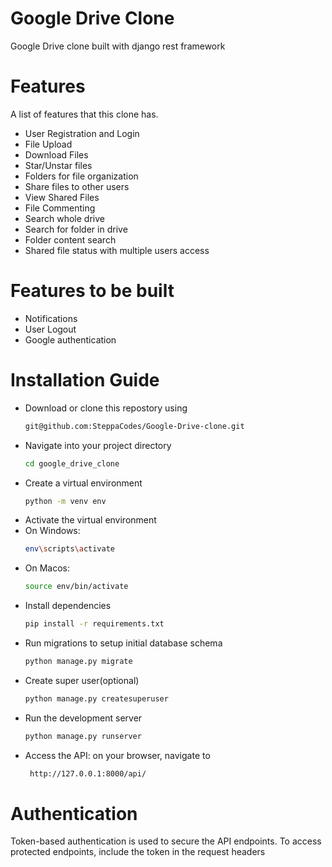 # Google Drive Clone
Google Drive clone built with django rest framework

# Features
A list of  features that this clone has.

- User Registration and Login
- File Upload
- Download Files
- Star/Unstar files
- Folders for file organization
- Share files to other users
- View Shared Files
- File Commenting
- Search whole drive
- Search for folder in drive
- Folder content search
- Shared file status with multiple users access

# Features to be built
- Notifications
- User Logout
- Google authentication 

# Installation Guide

- Download or clone this repostory using
  ```sh
  git@github.com:SteppaCodes/Google-Drive-clone.git
- Navigate into your project directory
  ```sh
  cd google_drive_clone
- Create a virtual environment
  ```sh
  python -m venv env
- Activate the virtual environment
- On Windows:
  ```sh
  env\scripts\activate
- On Macos:
  ```sh 
  source env/bin/activate
- Install dependencies
  ```sh
  pip install -r requirements.txt
- Run migrations to setup initial database schema
  ```sh
  python manage.py migrate
- Create super user(optional)
  ```sh
  python manage.py createsuperuser
- Run the development server
  ```sh
  python manage.py runserver
- Access the API: on your browser, navigate to
   ``` sh
    http://127.0.0.1:8000/api/

# Authentication 
Token-based authentication is used to secure the API endpoints. To access protected endpoints, include the token in the request headers
